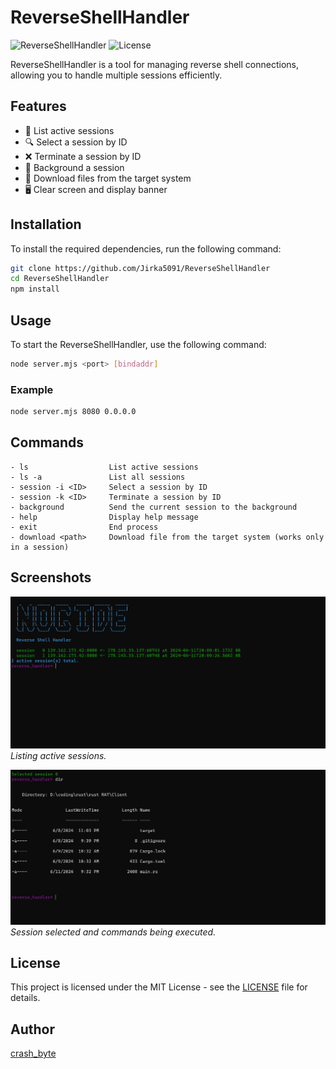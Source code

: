 
# ReverseShellHandler

![ReverseShellHandler](https://img.shields.io/badge/ReverseShellHandler-v1.0-blue.svg)
![License](https://img.shields.io/badge/license-MIT-green.svg)

ReverseShellHandler is a tool for managing reverse shell connections, allowing you to handle multiple sessions efficiently.

## Features

- 📝 List active sessions
- 🔍 Select a session by ID
- ❌ Terminate a session by ID
- 🚀 Background a session
- 📂 Download files from the target system
- 🖥️ Clear screen and display banner

## Installation

To install the required dependencies, run the following command:

```bash
git clone https://github.com/Jirka5091/ReverseShellHandler
cd ReverseShellHandler
npm install
```

## Usage

To start the ReverseShellHandler, use the following command:

```bash
node server.mjs <port> [bindaddr]
```

### Example

```bash
node server.mjs 8080 0.0.0.0
```

## Commands

```
- ls                  List active sessions
- ls -a               List all sessions
- session -i <ID>     Select a session by ID
- session -k <ID>     Terminate a session by ID
- background          Send the current session to the background
- help                Display help message
- exit                End process
- download <path>     Download file from the target system (works only in a session)
```

## Screenshots

![Session List](https://github.com/Jirka5091/ReverseShellHandler/blob/main/Sessions.png)
*Listing active sessions.*

![Session Selected](https://github.com/Jirka5091/ReverseShellHandler/blob/main/Commands.png)
*Session selected and commands being executed.*

## License

This project is licensed under the MIT License - see the [LICENSE](LICENSE) file for details.

## Author

[crash_byte](https://github.com/Jirka5091)
